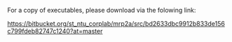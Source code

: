 
  
For a copy of executables, please download via the folowing link:
  

https://bitbucket.org/st_ntu_corplab/mrp2a/src/bd2633dbc9912b833de156c799fdeb82747c1240?at=master


